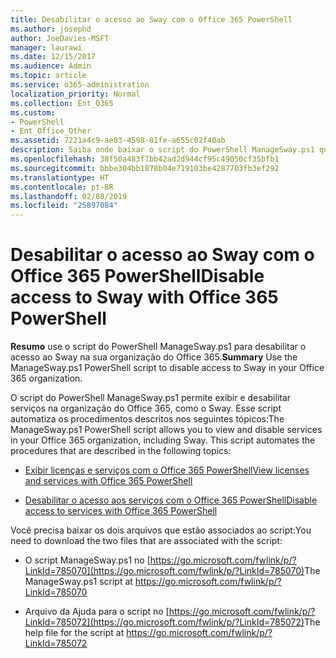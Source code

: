 ```yaml
---
title: Desabilitar o acesso ao Sway com o Office 365 PowerShell
ms.author: josephd
author: JoeDavies-MSFT
manager: laurawi
ms.date: 12/15/2017
ms.audience: Admin
ms.topic: article
ms.service: o365-administration
localization_priority: Normal
ms.collection: Ent_O365
ms.custom:
- PowerShell
- Ent_Office_Other
ms.assetid: 7221a4c9-ae03-4598-81fe-a655c02f40ab
description: Saiba onde baixar o script do PowerShell ManageSway.ps1 que permite desabilitar o acesso ao Sway na sua organização do Office 365.
ms.openlocfilehash: 38f50a483f7bb42ad2d944cf95c49050cf35bfb1
ms.sourcegitcommit: bbbe304bb1878b04e719103be4287703fb3ef292
ms.translationtype: HT
ms.contentlocale: pt-BR
ms.lasthandoff: 02/08/2019
ms.locfileid: "25897084"
---
```

# <a name="disable-access-to-sway-with-office-365-powershell"></a><span data-ttu-id="f6dda-103">Desabilitar o acesso ao Sway com o Office 365 PowerShell</span><span class="sxs-lookup"><span data-stu-id="f6dda-103">Disable access to Sway with Office 365 PowerShell</span></span>

<span data-ttu-id="f6dda-104">**Resumo** use o script do PowerShell ManageSway.ps1 para desabilitar o acesso ao Sway na sua organização do Office 365.</span><span class="sxs-lookup"><span data-stu-id="f6dda-104">**Summary** Use the ManageSway.ps1 PowerShell script to disable access to Sway in your Office 365 organization.</span></span>
  
<span data-ttu-id="f6dda-p101">O script do PowerShell ManageSway.ps1 permite exibir e desabilitar serviços na organização do Office 365, como o Sway. Esse script automatiza os procedimentos descritos nos seguintes tópicos:</span><span class="sxs-lookup"><span data-stu-id="f6dda-p101">The ManageSway.ps1 PowerShell script allows you to view and disable services in your Office 365 organization, including Sway. This script automates the procedures that are described in the following topics:</span></span>
  
- [<span data-ttu-id="f6dda-107">Exibir licenças e serviços com o Office 365 PowerShell</span><span class="sxs-lookup"><span data-stu-id="f6dda-107">View licenses and services with Office 365 PowerShell</span></span>](view-licenses-and-services-with-office-365-powershell.md)
    
- [<span data-ttu-id="f6dda-108">Desabilitar o acesso aos serviços com o Office 365 PowerShell</span><span class="sxs-lookup"><span data-stu-id="f6dda-108">Disable access to services with Office 365 PowerShell</span></span>](disable-access-to-services-with-office-365-powershell.md)
    
<span data-ttu-id="f6dda-109">Você precisa baixar os dois arquivos que estão associados ao script:</span><span class="sxs-lookup"><span data-stu-id="f6dda-109">You need to download the two files that are associated with the script:</span></span>
  
- <span data-ttu-id="f6dda-110">O script ManageSway.ps1 no [https://go.microsoft.com/fwlink/p/?LinkId=785070](https://go.microsoft.com/fwlink/p/?LinkId=785070)</span><span class="sxs-lookup"><span data-stu-id="f6dda-110">The ManageSway.ps1 script at https://go.microsoft.com/fwlink/p/?LinkId=785070</span></span>
    
- <span data-ttu-id="f6dda-111">Arquivo da Ajuda para o script no [https://go.microsoft.com/fwlink/p/?LinkId=785072](https://go.microsoft.com/fwlink/p/?LinkId=785072)</span><span class="sxs-lookup"><span data-stu-id="f6dda-111">The help file for the script at https://go.microsoft.com/fwlink/p/?LinkId=785072</span></span>
    

